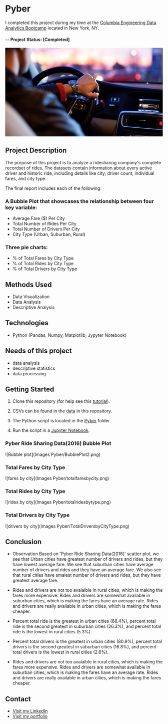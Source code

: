﻿# Pyber
I completed this project during my time at the [Columbia Engineering Data Analytics Bootcamp](https://bootcamp.cvn.columbia.edu/data/nyc/landing/?s=Google-Brand&pkw=%2Bdata%20%2Banalytics%20%2Bcolumbia&pcrid=392444639754&pmt=b&utm_source=google&utm_medium=cpc&utm_campaign=%5BS%5D_GRD_Data_Brand_ALL_NYC_BMM_New&utm_term=%2Bdata%20%2Banalytics%20%2Bcolumbia&utm_content=392444639754&s=google&k=%2Bdata%20%2Banalytics%20%2Bcolumbia&gclid=Cj0KCQiA2b7uBRDsARIsAEE9XpFH-2wU0-_7jtxCV_PCkGBR0prlyKtvpF2-nAWU1tO4oYci5h1QStsaAsg5EALw_wcB&gclsrc=aw.ds) located in New York, NY.


#### -- Project Status: [Completed]

![pyber](Images/Ride.png)


## Project Description

The purpose of this project is to analyze a ridesharing company's complete recordset of rides. The datasets contain information about every active driver and historic ride, including details like city, driver count, individual fares, and city type.

The final report includes each of the following:

### A Bubble Plot that showcases the relationship between four key variable: 
- Average Fare ($) Per City
- Total Number of Rides Per City
- Total Number of Drivers Per City
- City Type (Urban, Suburban, Rural)

### Three pie charts:
- % of Total Fares by City Type
- % of Total Rides by City Type
- % of Total Drivers by City Type

## Methods Used
* Data Visualization
* Data Analysis 
* Descriptive Analysis

## Technologies
* Python (Pandas, Numpy, Matplotlib, Jypyter Notebook)

## Needs of this project

- data analysis
- descriptive statistics
- data processing


## Getting Started

1. Clone this repository (for help see this [tutorial](https://help.github.com/articles/cloning-a-repository/)).
2. CSVs can be found in the [data](https://github.com/CarolineDelva/Pyber-Matplotlib-Project/tree/master/Pyber/data) in this repository.

3. The Python script is located in the [Pyber](https://github.com/CarolineDelva/Pyber-Matplotlib-Project/blob/master/Pyber/pyber%20script.ipynb) folder.
4. Run the script in a [Jupyter Notebook](https://jupyter.org/).


### Pyber Ride Sharing Data(2016) Bubble Plot 


![Bubble plot](Images Pyber/BubblePlot2.png)


### Total Fares by City Type

![fares by city](Images Pyber/totalfaresbycity.png)

### Total Rides by City Type
![rides by city](Images Pyber/totalridesbytype.png)



### Total Drivers by City Type

![drivers by city](Images Pyber/TotalDriversbyCityType.png)

## Conclusion
- Observation Based on 'Pyber Ride Sharing Data(2016)' scatter plot, we see that Urban cities have greatest number of drivers and rides, but they have lowest average fare. We see that suburban cities have average number of drivers and rides and they have an average fare. We also see that rural cities have smalest number of drivers and rides, but they have greatest average fare.

- Rides and drivers are not too avalaible in rural cities, which is making the fares more expensive. Rides and drivers are somewhat available in suburban cities, which is making the fares have an average rate. Rides and drivers are really available in urban cities, which is making the fares cheaper.

- Percent total ride is the greatest in urban cities (68.4%), percent total ride is the second greatest in suburban cities (26.3%), and percent total ride is the lowest in rural cities (5.3%).

- Percent total drivers is the greatest in urban cities (80.9%), percent total drivers is the second greatest in suburban cities (16.8%), and percent total drivers is the lowest in rural cities (2.6%). 

- Rides and drivers are not too avalaible in rural cities, which is making the fares more expensive. Rides and drivers are somewhat available in suburban cities, which is making the fares have an average rate. Rides and drivers are really available in urban cities, which is making the fares cheaper.

## Contact
* [Visit my LinkedIn](https://www.linkedin.com/in/caroline-delva-5184a172/) 
* [Visit my portfolio](https://carolinedelva.github.io/CarolineDelvaPortfolio/) 

